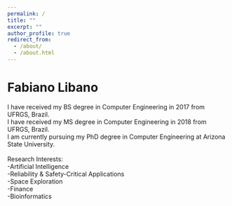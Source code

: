 ```yaml
---
permalink: /
title: ""
excerpt: ""
author_profile: true
redirect_from: 
  - /about/
  - /about.html
---
```


Fabiano Libano
======
I have received my BS degree in Computer Engineering in 2017 from UFRGS, Brazil.<br />
I have received my MS degree in Computer Engineering in 2018 from UFRGS, Brazil.<br />
I am currently pursuing my PhD degree in Computer Engineering at Arizona State University.<br />
 <br />
Research Interests:<br />
-Artificial Intelligence<br />
-Reliability & Safety-Critical Applications<br />
-Space Exploration<br />
-Finance<br />
-Bioinformatics<br />
